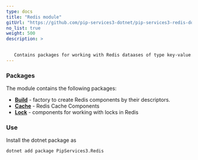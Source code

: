 ```yaml
---
type: docs
title: "Redis module"
gitUrl: "https://github.com/pip-services3-dotnet/pip-services3-redis-dotnet"
no_list: true
weight: 500
description: > 

 
   Contains packages for working with Redis dataases of type key-value.
---
```


### Packages

The module contains the following packages:
- [**Build**](build) - factory to create Redis components by their descriptors.
- [**Cache**](cache) - Redis Cache Components
- [**Lock**](lock) - components for working with locks in Redis


### Use

Install the dotnet package as
```bash
dotnet add package PipServices3.Redis
```
